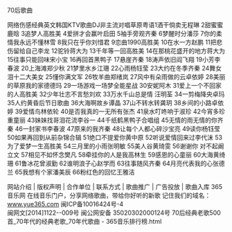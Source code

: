 70后歌曲

网络伤感经典英文韩国KTV歌曲DJ非主流对唱草原粤语1酒干倘卖无程琳
2甜蜜蜜鹿晗
3追梦人高胜美
4爱拼才会赢叶启田
5袖手旁观齐秦
6梦醒时分潘莎
7你的柔情我永远不懂林雪
8我只在乎你刘惜君
9恋曲1990高胜美
10在水一方赵鹏
11把悲伤留给自己李龙
12驼铃蒋大为
13千年等一回高胜美
14在那桃花盛开的地方蒋大为
15往事只能回味宋小宝
16再回首黑鸭子
17悬崖齐秦
18涛声依旧阎飞翔
19小芳李春波
20上海滩郑少秋
21梦里水乡江珊
22心雨杨钰莹
23大约在冬季齐秦
24舞女泪十二大美女
25懂你满文军
26牧羊曲郑绪岚
27风中有朵雨做的云卓依婷
28美丽的草原我的家德德玛
29一场游戏一场梦全能星战
30安妮阿木
31爱上一个不回家的人高胜美
32少年壮志不言愁刘欢
33万水千山总是情 汪明荃
34一剪梅降央卓玛
35人约黄昏后节日歌曲
36大海啊故乡谭晶
37山不转水转龚玥
38乡间的小路卓依婷
39爱情鸟林依轮
40是否我真的一无所有张杰
41泉水叮咚响于淑珍
42今宵多珍重童丽
43妹妹找哥泪花流李谷一
44千纸鹤黑鸭子合唱组
45无情的雨无情的你齐秦
46一封家书李春波
47原来的我齐秦
48让每个人都心碎沙宝亮
49读你杨钰莹
50如果再回到从前杂锦合辑
51绝口不提爱你黄中原
52听说爱情回来过李代沫
53为了爱梦一生高胜美
54三月里的小雨张明敏
55美人谷黄琦雯
56谢谢你 对不起阚立文
57相见不如怀念樊凡
58牵挂你的人是我高林生
59感恩的心童丽
60大海黄绮珊
61鲁冰花曾淑勤
62谁明浪子心赵学而
63往事随风齐秦
64月亮代表我的心张德兰
65我想有个家潘美辰
66粉红色的回忆王雅洁

网站介绍 | 版权声明 | 合作单位 | 联系方式 | 歌曲推广 | 广告投放 | 歌曲入库
365音乐网 在线音乐门户，分享网络歌曲，带给你好听的新歌 
记住我们的域名：www.yue365.com 闽ICP备10016424号-4  
闽网文[2014]1122--009号
闽公网安备 35020302000124号
70后经典老歌500首_70年代的经典老歌_70年代歌曲 - 365音乐排行榜.html
